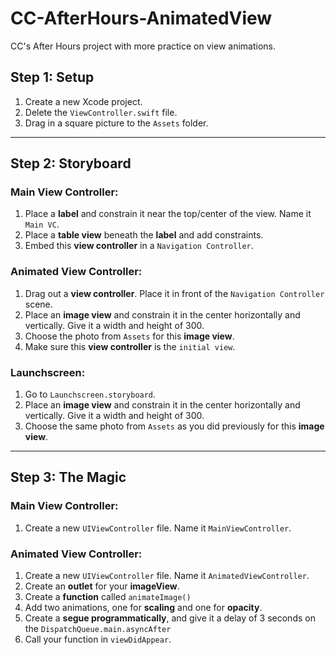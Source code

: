 # CC-AfterHours-AnimatedView
CC's After Hours project with more practice on view animations.

## Step 1: Setup
1. Create a new Xcode project.
2. Delete the `ViewController.swift` file. 
3. Drag in a square picture to the `Assets` folder. 
------
## Step 2: Storyboard
### Main View Controller:
1. Place a **label** and constrain it near the top/center of the view. Name it `Main VC`. 
2. Place a **table view** beneath the **label** and add constraints. 
3. Embed this **view controller** in a `Navigation Controller`. 
### Animated View Controller:
1. Drag out a **view controller**. Place it in front of the `Navigation Controller` scene. 
2. Place an **image view** and constrain it in the center horizontally and vertically. Give it a width and height of 300. 
3. Choose the photo from `Assets` for this **image view**. 
4. Make sure this **view controller** is the `initial view`. 
### Launchscreen:
1. Go to `Launchscreen.storyboard`. 
2. Place an **image view** and constrain it in the center horizontally and vertically. Give it a width and height of 300. 
3. Choose the same photo from `Assets` as you did previously for this **image view**. 
------
## Step 3: The Magic
### Main View Controller:
1. Create a new `UIViewController` file. Name it `MainViewController`. 
### Animated View Controller:
1. Create a new `UIViewController` file. Name it `AnimatedViewController`. 
2. Create an **outlet** for your **imageView**. 
3. Create a **function** called `animateImage()`
4. Add two animations, one for **scaling** and one for **opacity**.
5. Create a **segue programmatically**, and give it a delay of 3 seconds on the `DispatchQueue.main.asyncAfter`
6. Call your function in `viewDidAppear`. 
